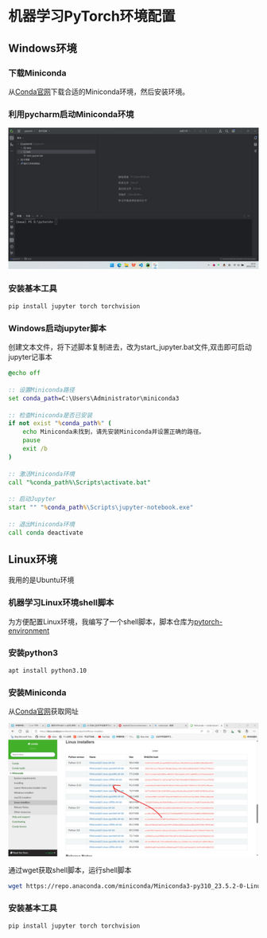 # 机器学习PyTorch环境配置

## Windows环境

### 下载Miniconda

从[Conda官网](https://docs.conda.io/en/latest/miniconda.html#windows-installers)下载合适的Miniconda环境，然后安装环境。

### 利用pycharm启动Miniconda环境

![在pycharm中启动Miniconda环境](1.png)

### 安装基本工具

```bash
pip install jupyter torch torchvision
```

### Windows启动jupyter脚本

创建文本文件，将下述脚本复制进去，改为start_jupyter.bat文件,双击即可启动jupyter记事本

```bat
@echo off

:: 设置Miniconda路径
set conda_path=C:\Users\Administrator\miniconda3

:: 检查Miniconda是否已安装
if not exist "%conda_path%" (
    echo Miniconda未找到，请先安装Miniconda并设置正确的路径。
    pause
    exit /b
)

:: 激活Miniconda环境
call "%conda_path%\Scripts\activate.bat"

:: 启动Jupyter
start "" "%conda_path%\Scripts\jupyter-notebook.exe"

:: 退出Miniconda环境
call conda deactivate
```

## Linux环境

我用的是Ubuntu环境

### 机器学习Linux环境shell脚本

为方便配置Linux环境，我编写了一个shell脚本，脚本仓库为[pytorch-environment](https://gitee.com/wliafe/pytorch-environment.git)

### 安装python3

```bash
apt install python3.10
```

### 安装Miniconda

从[Conda官网](https://docs.conda.io/en/latest/miniconda.html#linux-installers)获取网址

![Miniconda-Linux版本下载官网图片](2.png)

通过wget获取shell脚本，运行shell脚本

```bash
wget https://repo.anaconda.com/miniconda/Miniconda3-py310_23.5.2-0-Linux-x86_64.sh
```

### 安装基本工具

```bash
pip install jupyter torch torchvision
```
